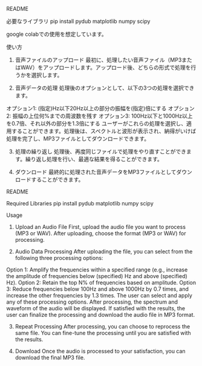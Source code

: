 README

必要なライブラリ
pip install pydub matplotlib numpy scipy

google colabでの使用を想定しています。

使い方
1. 音声ファイルのアップロード
最初に、処理したい音声ファイル（MP3またはWAV）をアップロードします。アップロード後、どちらの形式で処理を行うかを選択します。

2. 音声データの処理
処理後のオプションとして、以下の3つの処理を選択できます。

オプション1: (指定)Hz以下20Hz以上の部分の振幅を(指定)倍にする
オプション2: 振幅の上位何%までの周波数を残す
オプション3: 100Hz以下と1000Hz以上を0.7倍、それ以外の部分を1.3倍にする
ユーザーがこれらの処理を選択し、適用することができます。処理後は、スペクトルと波形が表示され、納得がいけば処理を完了し、MP3ファイルとしてダウンロードできます。

3. 処理の繰り返し
処理後、再度同じファイルで処理をやり直すことができます。繰り返し処理を行い、最適な結果を得ることができます。

4. ダウンロード
最終的に処理された音声データをMP3ファイルとしてダウンロードすることができます。


README

Required Libraries
pip install pydub matplotlib numpy scipy

Usage
1. Upload an Audio File
First, upload the audio file you want to process (MP3 or WAV). After uploading, choose the format (MP3 or WAV) for processing.

2. Audio Data Processing
After uploading the file, you can select from the following three processing options:

Option 1: Amplify the frequencies within a specified range (e.g., increase the amplitude of frequencies below (specified) Hz and above (specified) Hz).
Option 2: Retain the top N% of frequencies based on amplitude.
Option 3: Reduce frequencies below 100Hz and above 1000Hz by 0.7 times, and increase the other frequencies by 1.3 times.
The user can select and apply any of these processing options. After processing, the spectrum and waveform of the audio will be displayed. If satisfied with the results, the user can finalize the processing and download the audio file in MP3 format.

3. Repeat Processing
After processing, you can choose to reprocess the same file. You can fine-tune the processing until you are satisfied with the results.

4. Download
Once the audio is processed to your satisfaction, you can download the final MP3 file.
